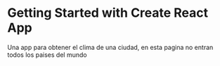# Getting Started with Create React App

Una app para obtener el clima de una ciudad, en esta pagina no entran todos los paises del mundo